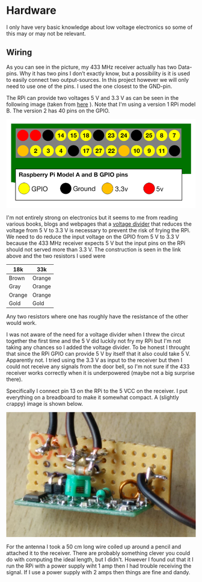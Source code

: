 # Hardware

I only have very basic knowledge about low voltage electronics so some
of this may or may not be relevant.

## Wiring


As you can see in the picture, my 433 MHz receiver actually has two
Data-pins. Why it has two pins I don’t exactly know, but a possibility
is it is used to easily connect two output-sources. In this project
however we will only need to use one of the pins. I used the one
closest to the GND-pin.

The RPi can provide two voltages 5 V and 3.3 V as can be seen in the
following image (taken from
[here](https://www.raspberrypi.org/documentation/usage/gpio/) ). Note
that I'm using a version 1 RPi model B. The version 2 has 40 pins on
the GPIO.

![GPIO pin layout on RPi B v1.2 ](https://github.com/ekstroem/HomePi/blob/master/doorbell/images/gpio.png) 


I'm not entirely strong on electronics but it seems to me from reading
various books, blogs and webpages that a
[voltage divider](http://elinux.org/RPi_GPIO_Interface_Circuits) that
reduces the voltage from 5 V to 3.3 V is necessary to prevent the risk
of frying the RPi. We need to do reduce the input voltage on the GPIO
from 5 V to 3.3 V because the 433 MHz receiver expects 5 V but the
input pins on the RPi should not served more than 3.3 V.  The
construction is seen in the link above and the two resistors I used
were 

| 18k | 33k |
|---|---|
| Brown   | Orange |
| Gray    | Orange |
| Orange  | Orange |
| Gold    | Gold   |

Any two resistors where one has roughly have the resistance of the
other would work.

I was not aware of the need for a voltage divider when I threw the
circut together the first time and the 5 V did luckily not fry my RPi
but I'm not taking any chances so I added the voltage divider. To be
honest I throught that since the RPi GPIO can provide 5 V by itself that it
also could take 5 V. Apparently not.  I tried using the 3.3 V as input to
the receiver but then I could not receive any signals from the door
bell, so I'm not sure if the 433 receiver works correctly when it is
underpowered (maybe not a big surprise there).

Specifically I connect pin 13 on the RPi to the 5 VCC on the
receiver. I put everything on a breadboard to make it somewhat
compact. A (slightly crappy) image is shown below.

![Final version](https://github.com/ekstroem/HomePi/blob/master/doorbell/images/final.jpg) 

For the antenna I took a 50 cm long wire coiled up around a pencil and
attached it to the receiver. There are probably something clever you
could do with computing the ideal length, but I didn't. However I
found out that it I run the RPi with a power supply wiht 1 amp then I
had trouble receiving the signal. If I use a power supply with 2 amps
then things are fine and dandy.


### 
